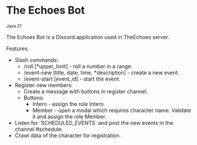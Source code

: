<h1>The Echoes Bot</h1>
<sup>Java 21</sup>

<p>The Echoes Bot is a Discord application used in TheEchoes server.</p>
<p>Features:</p>
<ul>
    <li>Slash commands:<ul>
        <li>/roll [*upper_limit] - roll a number in a range.</li>
        <li>/event-new [title, date, time, *description] - create a new event.</li>
        <li>/event-start [event_id] - start the event.</li>
    </ul></li>
    <li>Register new members:<ul>
        <li>Create a message with buttons in register channel.</li>
        <li>Buttons:<ul>
            <li>Intern - assign the role Intern.</li>
            <li>Member - open a modal which requires character name. Validate it and assign the role Member.</li>
        </ul></li>
    </ul></li>
    <li>Listen for `SCHEDULED_EVENTS` and post the new events in the channel #schedule.</li>
    <li>Crawl data of the character for registration.</li>
</ul>